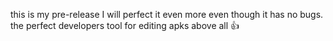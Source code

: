 this is my pre-release I will perfect it even more even though it has no bugs. the perfect developers tool for editing apks above all 👍 
